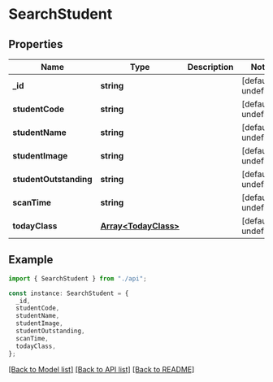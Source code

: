 # SearchStudent

## Properties

| Name                   | Type                                         | Description | Notes                  |
| ---------------------- | -------------------------------------------- | ----------- | ---------------------- |
| **\_id**               | **string**                                   |             | [default to undefined] |
| **studentCode**        | **string**                                   |             | [default to undefined] |
| **studentName**        | **string**                                   |             | [default to undefined] |
| **studentImage**       | **string**                                   |             | [default to undefined] |
| **studentOutstanding** | **string**                                   |             | [default to undefined] |
| **scanTime**           | **string**                                   |             | [default to undefined] |
| **todayClass**         | [**Array&lt;TodayClass&gt;**](TodayClass.md) |             | [default to undefined] |

## Example

```typescript
import { SearchStudent } from "./api";

const instance: SearchStudent = {
  _id,
  studentCode,
  studentName,
  studentImage,
  studentOutstanding,
  scanTime,
  todayClass,
};
```

[[Back to Model list]](../README.md#documentation-for-models) [[Back to API list]](../README.md#documentation-for-api-endpoints) [[Back to README]](../README.md)
